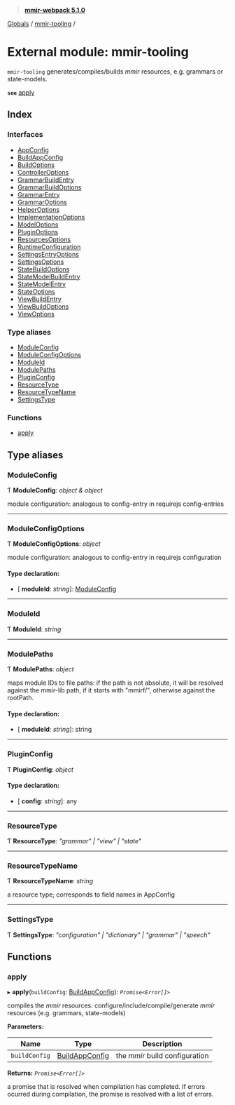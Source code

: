 > **[mmir-webpack 5.1.0](../README.md)**

[Globals](../README.md) / [mmir-tooling](mmir_tooling.md) /

# External module: mmir-tooling

`mmir-tooling` generates/compiles/builds _mmir_ resources, e.g.
grammars or state-models.

**`see`** [apply](mmir_tooling.md#apply)

## Index

### Interfaces

* [AppConfig](../interfaces/mmir_tooling.appconfig.md)
* [BuildAppConfig](../interfaces/mmir_tooling.buildappconfig.md)
* [BuildOptions](../interfaces/mmir_tooling.buildoptions.md)
* [ControllerOptions](../interfaces/mmir_tooling.controlleroptions.md)
* [GrammarBuildEntry](../interfaces/mmir_tooling.grammarbuildentry.md)
* [GrammarBuildOptions](../interfaces/mmir_tooling.grammarbuildoptions.md)
* [GrammarEntry](../interfaces/mmir_tooling.grammarentry.md)
* [GrammarOptions](../interfaces/mmir_tooling.grammaroptions.md)
* [HelperOptions](../interfaces/mmir_tooling.helperoptions.md)
* [ImplementationOptions](../interfaces/mmir_tooling.implementationoptions.md)
* [ModelOptions](../interfaces/mmir_tooling.modeloptions.md)
* [PluginOptions](../interfaces/mmir_tooling.pluginoptions.md)
* [ResourcesOptions](../interfaces/mmir_tooling.resourcesoptions.md)
* [RuntimeConfiguration](../interfaces/mmir_tooling.runtimeconfiguration.md)
* [SettingsEntryOptions](../interfaces/mmir_tooling.settingsentryoptions.md)
* [SettingsOptions](../interfaces/mmir_tooling.settingsoptions.md)
* [StateBuildOptions](../interfaces/mmir_tooling.statebuildoptions.md)
* [StateModelBuildEntry](../interfaces/mmir_tooling.statemodelbuildentry.md)
* [StateModelEntry](../interfaces/mmir_tooling.statemodelentry.md)
* [StateOptions](../interfaces/mmir_tooling.stateoptions.md)
* [ViewBuildEntry](../interfaces/mmir_tooling.viewbuildentry.md)
* [ViewBuildOptions](../interfaces/mmir_tooling.viewbuildoptions.md)
* [ViewOptions](../interfaces/mmir_tooling.viewoptions.md)

### Type aliases

* [ModuleConfig](mmir_tooling.md#moduleconfig)
* [ModuleConfigOptions](mmir_tooling.md#moduleconfigoptions)
* [ModuleId](mmir_tooling.md#moduleid)
* [ModulePaths](mmir_tooling.md#modulepaths)
* [PluginConfig](mmir_tooling.md#pluginconfig)
* [ResourceType](mmir_tooling.md#resourcetype)
* [ResourceTypeName](mmir_tooling.md#resourcetypename)
* [SettingsType](mmir_tooling.md#settingstype)

### Functions

* [apply](mmir_tooling.md#apply)

## Type aliases

###  ModuleConfig

Ƭ **ModuleConfig**: *object & object*

module configuration: analogous to config-entry in requirejs config-entries

___

###  ModuleConfigOptions

Ƭ **ModuleConfigOptions**: *object*

module configuration: analogous to config-entry in requirejs configuration

#### Type declaration:

* \[ **moduleId**: *string*\]: [ModuleConfig](mmir_tooling.md#moduleconfig)

___

###  ModuleId

Ƭ **ModuleId**: *string*

___

###  ModulePaths

Ƭ **ModulePaths**: *object*

maps module IDs to file paths:
if the path is not absolute, it will be resolved against the mmir-lib path, if it starts with "mmirf/",
otherwise against the rootPath.

#### Type declaration:

* \[ **moduleId**: *string*\]: string

___

###  PluginConfig

Ƭ **PluginConfig**: *object*

#### Type declaration:

* \[ **config**: *string*\]: any

___

###  ResourceType

Ƭ **ResourceType**: *"grammar" | "view" | "state"*

___

###  ResourceTypeName

Ƭ **ResourceTypeName**: *string*

a resource type; corresponds to field names in AppConfig

___

###  SettingsType

Ƭ **SettingsType**: *"configuration" | "dictionary" | "grammar" | "speech"*

## Functions

###  apply

▸ **apply**(`buildConfig`: [BuildAppConfig](../interfaces/mmir_tooling.buildappconfig.md)): *`Promise<Error[]>`*

compiles the _mmir_ resources:
configure/include/compile/generate _mmir_ resources (e.g. grammars, state-models)

**Parameters:**

Name | Type | Description |
------ | ------ | ------ |
`buildConfig` | [BuildAppConfig](../interfaces/mmir_tooling.buildappconfig.md) | the _mmir_ build configuration  |

**Returns:** *`Promise<Error[]>`*

a promise that is resolved when compilation has completed.
         If errors ocurred during compilation, the promise is resolved
         with a list of errors.